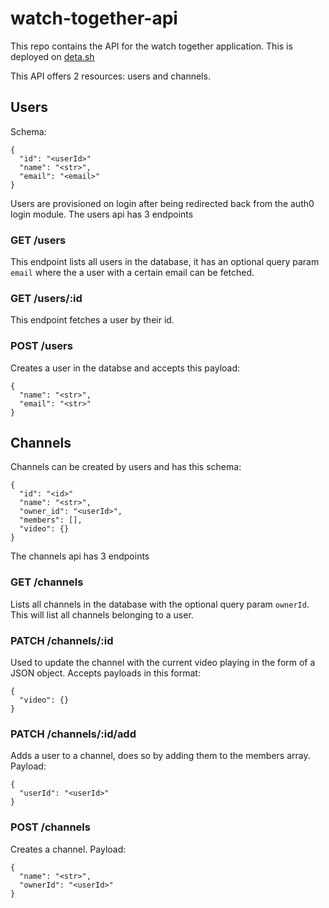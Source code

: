 # watch-together-api

This repo contains the API for the watch together application. This is deployed on [deta.sh]()

This API offers 2 resources: users and channels.

## Users

Schema:

```
{
  "id": "<userId>"
  "name": "<str>",
  "email": "<email>"
}
```

Users are provisioned on login after being redirected back from the auth0 login module.
The users api has 3 endpoints 

### GET /users
This endpoint lists all users in the database, it has an optional query param `email` where the a user with a certain email can be fetched.

### GET /users/:id
This endpoint fetches a user by their id.

### POST /users
Creates a user in the databse and accepts this payload:

```
{
  "name": "<str>",
  "email": "<str>"
}
```

## Channels
Channels can be created by users and has this schema: 

```
{
  "id": "<id>"
  "name": "<str>",
  "owner_id": "<userId>",
  "members": [],
  "video": {}
}
```

The channels api has 3 endpoints

### GET /channels
Lists all channels in the database with the optional query param `ownerId`. This will list all channels belonging to a user.

### PATCH /channels/:id
Used to update the channel with the current video playing in the form of a JSON object. Accepts payloads in this format:

```
{
  "video": {}
}
```

### PATCH /channels/:id/add 
Adds a user to a channel, does so by adding them to the members array.
Payload:

```
{
  "userId": "<userId>"
}
```

### POST /channels
Creates a channel. Payload:

```
{
  "name": "<str>",
  "ownerId": "<userId>"
}
```


